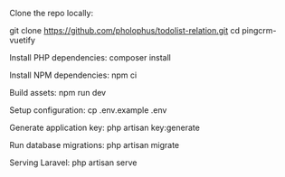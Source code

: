 Clone the repo locally:

git clone https://github.com/pholophus/todolist-relation.git 
cd pingcrm-vuetify

Install PHP dependencies:
composer install

Install NPM dependencies:
npm ci

Build assets:
npm run dev

Setup configuration:
cp .env.example .env

Generate application key:
php artisan key:generate

Run database migrations:
php artisan migrate

Serving Laravel:
php artisan serve
